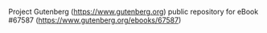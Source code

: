 Project Gutenberg (https://www.gutenberg.org) public repository for
eBook #67587 (https://www.gutenberg.org/ebooks/67587)
